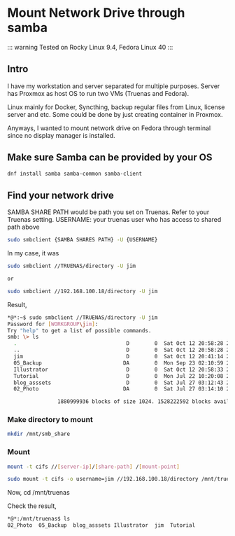 # Mount Network Drive through samba

::: warning
Tested on Rocky Linux 9.4, Fedora Linux 40
:::


## Intro

I have my workstation and server separated for multiple purposes. Server has Proxmox as host OS to run two VMs (Truenas and Fedora). 

Linux mainly for Docker, Syncthing, backup regular files from Linux, license server and etc. Some could be done by just creating container in Proxmox. 

Anyways, I wanted to mount network drive on Fedora through terminal since no display manager is installed.


## Make sure Samba can be provided by your OS

```bash
dnf install samba samba-common samba-client
```


## Find your network drive

SAMBA SHARE PATH would be path you set on Truenas. Refer to your Truenas setting.
USERNAME: your truenas user who has access to shared path above


```bash
sudo smbclient {SAMBA SHARES PATH} -U {USERNAME}
```

In my case, it was

```bash
sudo smbclient //TRUENAS/directory -U jim

or

sudo smbclient //192.168.100.18/directory -U jim
```

Result,

```bash
*@*:~$ sudo smbclient //TRUENAS/directory -U jim
Password for [WORKGROUP\jim]:
Try "help" to get a list of possible commands.
smb: \> ls
  .                                   D        0  Sat Oct 12 20:58:28 2024
  ..                                  D        0  Sat Oct 12 20:58:28 2024
  jim                                 D        0  Sat Oct 12 20:41:14 2024
  05_Backup                          DA        0  Mon Sep 23 02:10:59 2024
  Illustrator                         D        0  Sat Oct 12 20:58:33 2024
  Tutorial                            D        0  Mon Jul 22 10:20:08 2024
  blog_asssets                        D        0  Sat Jul 27 03:12:43 2024
  02_Photo                           DA        0  Sat Jul 27 03:14:10 2024

                1880999936 blocks of size 1024. 1528222592 blocks available
```

### Make directory to mount

```bash
mkdir /mnt/smb_share
```

### Mount


```bash
mount -t cifs //[server-ip]/[share-path] /[mount-point]
```

```bash
sudo mount -t cifs -o username=jim //192.168.100.18/directory /mnt/truenas
```

Now, cd /mnt/truenas

Check the result,

```bash
*@*:/mnt/truenas$ ls
02_Photo  05_Backup  blog_asssets Illustrator  jim  Tutorial
```